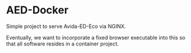 # AED-Docker #

Simple project to serve Avida-ED-Eco via NGINX.

Eventually, we want to incorporate a fixed browser executable into this
so that all software resides in a container project.


